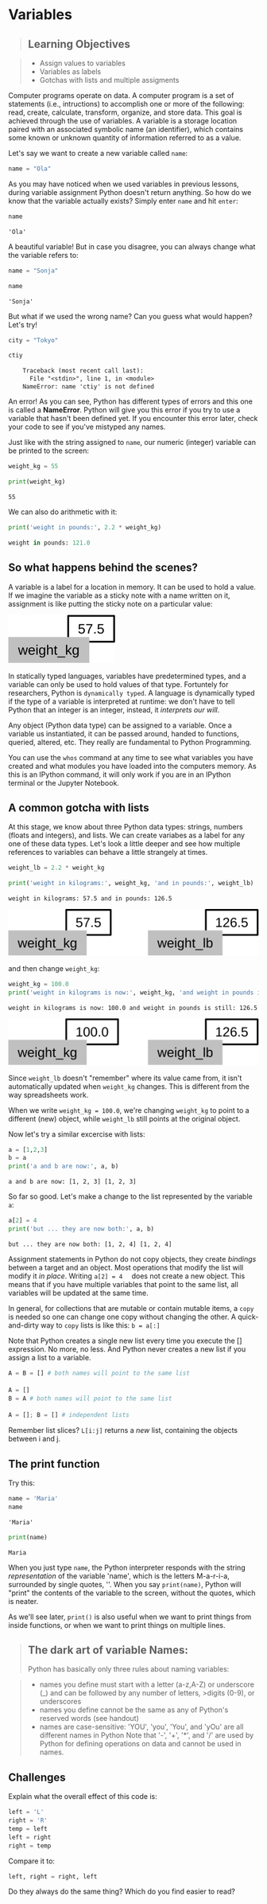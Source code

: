 
# Variables

> ## Learning Objectives

> *   Assign values to variables
> *   Variables as labels
> *   Gotchas with lists and multiple assigments


Computer programs operate on data. A computer program is a set of statements (i.e., intructions) to accomplish one or more of the following: read, create, calculate, transform, organize, and store data. This goal is achieved through the use of variables.  A variable is a storage location paired with an associated symbolic name (an identifier), which contains some known or unknown quantity of information referred to as a value.

Let's say we want to create a new variable called `name`:

```python
name = "Ola"
```

As you may have noticed when we used variables in previous lessons, during variable assignment Python doesn't return anything. So how do we know that the variable actually exists? Simply enter `name` and hit `enter`:

```python
name
```
```
'Ola'
```

A beautiful variable! But in case you disagree, you can always change what the variable refers to:

```python
name = "Sonja"
```

```python
name
```

```
'Sonja'
```

But what if we used the wrong name? Can you guess what would happen? Let's try!

```python
city = "Tokyo"
```

```python
ctiy
```

```
    Traceback (most recent call last):
      File "<stdin>", line 1, in <module>
    NameError: name 'ctiy' is not defined
```
An error! As you can see, Python has different types of errors and this one is called a **NameError**. Python will give you this error if you try to use a variable that hasn't been defined yet. If you encounter this error later, check your code to see if you've mistyped any names.


Just like with the string assigned to `name`, our numeric (integer) variable can be printed to the screen:

```python
weight_kg = 55
```


```python
print(weight_kg)
```

```
55
```

We can also do arithmetic with it:

```python
print('weight in pounds:', 2.2 * weight_kg)
```

```python
weight in pounds: 121.0
```


## So what happens behind the scenes?

A variable is a label for a location in memory. It can be used to hold a value. If we imagine the variable as a sticky note with a name written on it, assignment is like putting the sticky note on a particular value:

![Variables as Sticky Notes](../fig/python-sticky-note-variables-01.svg)


In statically typed languages, variables have predetermined types, and a variable can only be used to hold values of that type. Fortuntely for researchers, Python is `dynamically typed`. A language is dynamically typed if the type of a variable is interpreted at runtime: we don't have to tell Python that an integer is an integer, instead, it _interprets our will_.

Any object (Python data type) can be assigned to a variable. Once a variable us instantiated, it can be passed around, handed to functions, queried, altered, etc. They really are fundamental to Python Programming.

You can use the `whos` command at any time to see what variables you have created and what modules you have loaded into the computers memory. As this is an IPython command, it will only work if you are in an IPython terminal or the Jupyter Notebook.


## A common gotcha with lists

At this stage, we know about three Python data types: strings, numbers (floats and integers), and lists. We can create variabes as a label for any one of these data types. Let's look a little deeper and see how multiple references to variables can behave a little strangely at times. 

```python
weight_lb = 2.2 * weight_kg
```
```python
print('weight in kilograms:', weight_kg, 'and in pounds:', weight_lb)
```
```
weight in kilograms: 57.5 and in pounds: 126.5
```

![Creating Another Variable](../fig/python-sticky-note-variables-02.svg)

and then change `weight_kg`:

```python
weight_kg = 100.0
print('weight in kilograms is now:', weight_kg, 'and weight in pounds is still:', weight_lb)
```

```
weight in kilograms is now: 100.0 and weight in pounds is still: 126.5
```

![Updating a Variable](../fig/python-sticky-note-variables-03.svg)

Since `weight_lb` doesn't "remember" where its value came from, it isn't automatically updated when `weight_kg` changes. This is different from the way spreadsheets work.

When we write `weight_kg = 100.0`, we're changing `weight_kg` to point to a different (new) object, while `weight_lb` still points at the original object.  

Now let's try a similar excercise with lists:

```python
a = [1,2,3]
b = a
print('a and b are now:', a, b)
```

```
a and b are now: [1, 2, 3] [1, 2, 3]
```
So far so good. Let's make a change to the list represented by the variable `a`:

```python
a[2] = 4
print('but ... they are now both:', a, b)
```

```
but ... they are now both: [1, 2, 4] [1, 2, 4]
```

Assignment statements in Python do not copy objects, they create _bindings_ between a target and an object. Most operations that modify the list will modify it _in place_.  Writing `a[2] = 4  ` does not create a new object. This means that if you have multiple variables that point to the same list, all variables will be updated at the same time.

In general, for collections that are mutable or contain mutable items, a `copy` is needed so one can change one copy without changing the other. A quick-and-dirty way to `copy` lists is like this: `b = a[:]`

Note that Python creates a single new list every time you execute the [] expression. No more, no less. And Python never creates a new list if you assign a list to a variable.

```python
A = B = [] # both names will point to the same list

A = []
B = A # both names will point to the same list

A = []; B = [] # independent lists
```
Remember list slices? `L[i:j]` returns a _new_ list, containing the objects between i and j.

## The print function

Try this:

```python
name = 'Maria'
name
```
```
'Maria'
```

```python
print(name)
```
```
Maria
```

When you just type `name`, the Python interpreter responds with the string *representation* of the variable 'name', which is the letters M-a-r-i-a, surrounded by single quotes, ''. When you say `print(name)`, Python will "print" the contents of the variable to the screen, without the quotes, which is neater.

As we'll see later, `print()` is also useful when we want to print things from inside functions, or when we want to print things on multiple lines.


> ## The dark art of variable Names:
>Python has basically only three rules about naming variables: 

>* names you define must start with a letter (a-z,A-Z) or underscore (_) and can be followed by any number of letters, >digits (0-9), or underscores
>* names you define cannot be the same as any of Python's reserved words (see handout)
>* names are case-sensitive: 'YOU', 'you', 'You', and 'yOu' are all different names in Python
>Note that '-', '+', '*', and '/' are used by Python for defining operations on data and cannot be used in names.




## Challenges

<!--sec data-title="Nicer variables" data-id="challenge" data-show=true ces-->

Explain what the overall effect of this code is:

```python
left = 'L'
right = 'R'
temp = left
left = right
right = temp
```

Compare it to:

```python
left, right = right, left
```
Do they always do the same thing?
Which do you find easier to read?

<!--endsec-->



